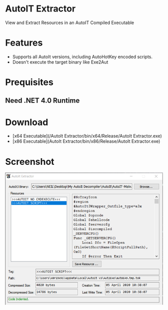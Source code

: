 # AutoIT Extractor

View and Extract Resources in an AutoIT Compiled Executable  

# Features

* Supports all AutoIt versions, including AutoHotKey encoded scripts.
* Doesn't execute the target binary like Exe2Aut

# Prequisites

## Need .NET 4.0 Runtime

# Download

* [x64 Executable](/AutoIt Extractor/bin/x64/Release/AutoIt Extractor.exe)
* [x86 Executable](AutoIt Extractor/bin/x86/Release/AutoIt Extractor.exe)

# Screenshot

![screenshot](/screenshot.png)
